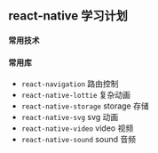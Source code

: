 ## react-native 学习计划

#### 常用技术


#### 常用库

- `react-navigation` 路由控制
- `react-native-lottie` 复杂动画
- `react-native-storage`  storage 存储
- `react-native-svg`  svg 动画
- `react-native-video`  video 视频
- `react-native-sound`  sound 音频
